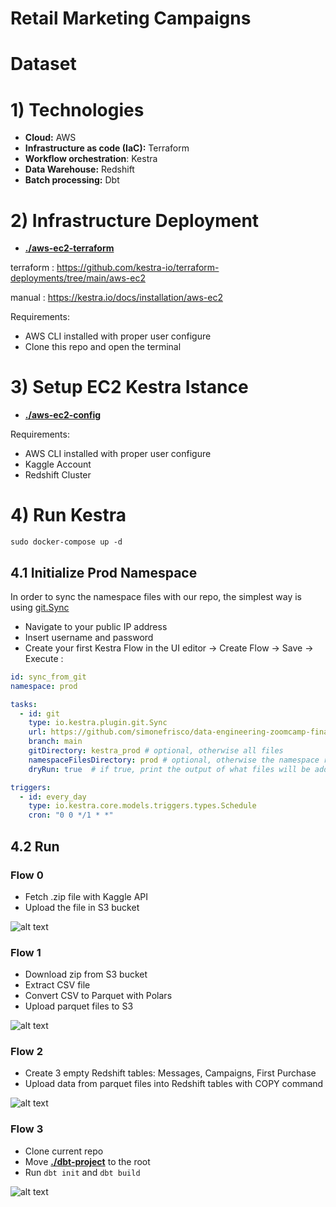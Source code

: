 # Retail Marketing Campaigns

# Dataset


# 1) Technologies

- **Cloud:** AWS
- **Infrastructure as code (IaC):** Terraform
- **Workflow orchestration**: Kestra
- **Data Warehouse:** Redshift
- **Batch processing:** Dbt

# 2) Infrastructure Deployment 

- **[./aws-ec2-terraform](https://github.com/simonefrisco/data-engineering-zoomcamp-final-project/tree/main/aws-ec2-terraform)**

terraform : https://github.com/kestra-io/terraform-deployments/tree/main/aws-ec2

manual : https://kestra.io/docs/installation/aws-ec2


Requirements:
- AWS CLI installed with proper user configure 
- Clone this repo and open the terminal

# 3) Setup EC2 Kestra Istance

- **[./aws-ec2-config](https://github.com/simonefrisco/data-engineering-zoomcamp-final-project/tree/main/aws-ec2-config)**


Requirements:
- AWS CLI installed with proper user configure 
- Kaggle Account
- Redshift Cluster

# 4) Run Kestra

```
sudo docker-compose up -d
```


## 4.1 Initialize Prod Namespace

In order to sync the namespace files with our repo, the simplest way is using [git.Sync](https://kestra.io/plugins/plugin-git/tasks/io.kestra.plugin.git.sync)

- Navigate to your public IP address 
- Insert username and password
- Create your first Kestra Flow in the UI editor -> Create Flow -> Save -> Execute :

```yaml
id: sync_from_git
namespace: prod

tasks:
  - id: git
    type: io.kestra.plugin.git.Sync
    url: https://github.com/simonefrisco/data-engineering-zoomcamp-final-project
    branch: main
    gitDirectory: kestra_prod # optional, otherwise all files
    namespaceFilesDirectory: prod # optional, otherwise the namespace root directory
    dryRun: true  # if true, print the output of what files will be added/modified or deleted without overwriting the files yet

triggers:
  - id: every_day
    type: io.kestra.core.models.triggers.types.Schedule
    cron: "0 0 */1 * *"
```

## 4.2 Run 

### Flow 0
- Fetch .zip file with Kaggle API
- Upload the file in S3 bucket

![alt text](image.png)

### Flow 1

- Download zip from S3 bucket
- Extract CSV file
- Convert CSV to Parquet with Polars
- Upload parquet files to S3

![alt text](image-1.png)

### Flow 2

- Create 3 empty Redshift tables: Messages, Campaigns, First Purchase
- Upload data from parquet files into Redshift tables with COPY command

![alt text](image-2.png)


### Flow 3

- Clone current repo
- Move **[./dbt-project](https://github.com/simonefrisco/data-engineering-zoomcamp-final-project/tree/main/dbt-project)** to the root
- Run `dbt init` and `dbt build`

![alt text](image-3.png)
